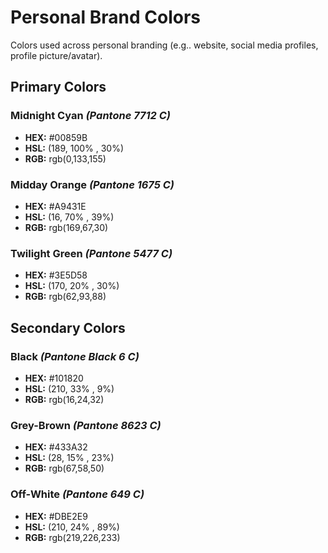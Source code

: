 # Personal Brand Colors
Colors used across personal branding (e.g.. website, social media profiles, profile picture/avatar).

## Primary Colors
### Midnight Cyan _(Pantone 7712 C)_
- **HEX:** #00859B
- **HSL:** (189, 100% , 30%)
- **RGB:** rgb(0,133,155)

### Midday Orange _(Pantone 1675 C)_
- **HEX:** #A9431E
- **HSL:** (16, 70% , 39%)
- **RGB:** rgb(169,67,30)

### Twilight Green _(Pantone 5477 C)_
- **HEX:** #3E5D58
- **HSL:** (170, 20% , 30%)
- **RGB:** rgb(62,93,88)

## Secondary Colors
### Black _(Pantone Black 6 C)_
- **HEX:** #101820
- **HSL:** (210, 33% , 9%)
- **RGB:** rgb(16,24,32)

### Grey-Brown _(Pantone 8623 C)_
- **HEX:** #433A32
- **HSL:** (28, 15% , 23%)
- **RGB:** rgb(67,58,50)

### Off-White _(Pantone 649 C)_
- **HEX:** #DBE2E9
- **HSL:** (210, 24% , 89%)
- **RGB:** rgb(219,226,233)